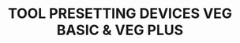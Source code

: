 --- 
title : "TOOL PRESETTING DEVICES VEG BASIC & VEG PLUS"
date: 
draft: false
short_desc : " Tool presetting and measuring device "
long_desc : " VEG BASIC:
                      The DIEBOLD VEG Basic is the entry-level model in the field of tool presetting and measuring technology. Thanks to its robust structure and user-friendly software, customers can use this basic device to get started with modern tool presetting right away without a great deal of training.
                      VEG PLUS:
                      The perfect presetting device with innovative control. The VEG PLUS tool presetting devices have revolutionized the entry-level class in tool presetting. The innovative SIMPLE VISION control provides all the necessary measurement functions in an easy-to-use user interface on one screen."
img : "/images/diebold-img/measuringtools-img/VEG-Basic_a1a3c759e5.jpg"
link    : "vegbasic"
series: "/diebold/measuring/"
features: [" ", "", ""]
---